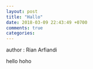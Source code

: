 ```yaml
---
layout: post
title: "Hallo"
date: 2018-03-09 22:43:49 +0700
comments: true
categories:
---
```

author : Rian Arfiandi

hello hoho
